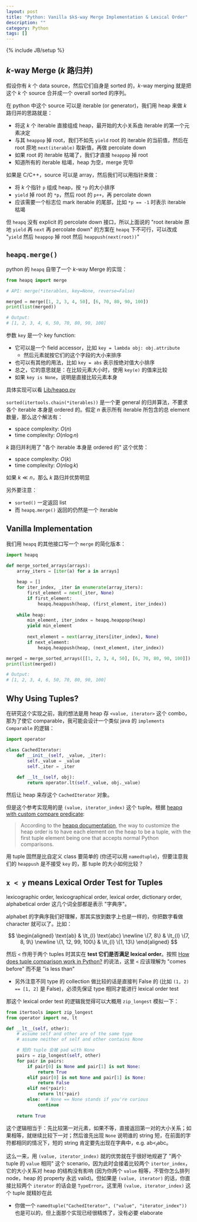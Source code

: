 ```yaml
---
layout: post
title: "Python: Vanilla $k$-way Merge Implementation & Lexical Order"
description: ""
category: Python
tags: []
---
```

{% include JB/setup %}

## $k$-way Merge ($k$ 路归并)

假设你有 $k$ 个 data source，然后它们自身是 sorted 的，$k$-way merging 就是把这个 $k$ 个 source 合并成一个 overall sorted 的序列。

在 python 中这个 source 可以是 iterable (or generator)，我们用 heap 来做 $k$ 路归并的思路就是：

- 将这 $k$ 个 iterable 直接组成 heap，最开始的大小关系由 iterable 的第一个元素决定
- 与其 `heappop` 掉 root，我们不如先 `yield` root 的 iterable 的当前值，然后在 root 原地 `next(iterable)` 取新值，再做 percolate down
- 如果 root 的 iterable 枯竭了，我们才直接 `heappop` 掉 root
- 知道所有的 iterable 枯竭，heap 为空，merge 完毕

如果是 C/C++，source 可以是 array，然后我们可以用指针来做：

- 将 $k$ 个指针 `p` 组成 heap，按 `*p` 的大小排序
- `yield` 掉 root 的 `*p`，然后 root 的 `p++`，再 percolate down
- 应该需要一个标志位 mark iterable 的尾部，比如 `*p == -1` 时表示 iterable 枯竭

但 `heapq` 没有 explicit 的 percolate down 接口，所以上面说的 "root iterable 原地 `yield` 再 `next` 再 percolate down" 的方案在 `heapq` 下不可行，可以改成 "`yield` 然后 `heappop` 掉 root 然后 `heappush(next(root))`"

## `heapq.merge()`

python 的 `heapq` 自带了一个 $k$-way Merge 的实现：

```python
from heapq import merge

# API: merge(*iterables, key=None, reverse=False)

merged = merge([1, 2, 3, 4, 50], [6, 70, 80, 90, 100])
print(list(merged))

# Output:
# [1, 2, 3, 4, 6, 50, 70, 80, 90, 100]
```

参数 `key` 是一个 key function:

- 它可以是一个 field accessor，比如 `key = lambda obj: obj.attribute`
    - 然后元素就按它们的这个字段的大小来排序
- 也可以有其他的用法，比如 `key = abs` 表示按绝对值大小排序
- 总之，它的意思就是：在比较元素大小时，使用 `key(e)` 的值来比较
- 如果 `key is None`，说明是直接比较元素本身

具体实现可以看 [Lib/heapq.py](https://hg.python.org/cpython/file/default/Lib/heapq.py#l314)

`sorted(itertools.chain(*iterables))` 是一个更 general 的归并算法，不要求各个 iterable 本身是 ordered 的。假定 $n$ 表示所有 iterable 所包含的总 element 数量，那么这个解法有：

- space complexity: $O(n)$
- time complexity: $O(n \log n)$

$k$ 路归并利用了 "各个 iterable 本身是 ordered 的" 这个优势：

- space complexity: $O(k)$
- time complexity: $O(n \log k)$

如果 $k \ll n$，那么 $k$ 路归并优势明显

另外要注意：

- `sorted()` 一定返回 list
- 而 `heapq.merge()` 返回的仍然是一个 iterable

## Vanilla Implementation

我们用 `heapq` 的其他接口写一个 `merge` 的简化版本：

```python
import heapq

def merge_sorted_arrays(arrays):
    array_iters = [iter(a) for a in arrays]
    
    heap = []
    for iter_index, _iter in enumerate(array_iters):
        first_element = next(_iter, None)
        if first_element:
            heapq.heappush(heap, (first_element, iter_index))
            
    while heap:
        min_element, iter_index = heapq.heappop(heap)
        yield min_element
        
        next_element = next(array_iters[iter_index], None)
        if next_element:
            heapq.heappush(heap, (next_element, iter_index))

merged = merge_sorted_arrays([[1, 2, 3, 4, 50], [6, 70, 80, 90, 100]])
print(list(merged))

# Output:
# [1, 2, 3, 4, 6, 50, 70, 80, 90, 100]
```

## Why Using Tuples?

在研究这个实现之前，我的想法是用 heap 存 `<value, iterator>` 这个 combo，那为了使它 comparable，我可能会设计一个类似 java 的 `implements Comparable` 的逻辑：

```python
import operator

class CachedIterator:
    def __init__(self, _value, _iter): 
        self._value = _value
        self._iter = _iter
        
    def __lt__(self, obj): 
        return operator.lt(self._value, obj._value)
```

然后让 heap 来存这个 `CachedIterator` 对象。

但是这个参考实现用的是 `(value, iterator_index)` 这个 tuple。根据 [heapq with custom compare predicate](https://stackoverflow.com/a/8875823):

> According to the [heapq documentation](https://docs.python.org/3/library/heapq.html), the way to customize the heap order is to have each element on the heap to be a tuple, with the first tuple element being one that accepts normal Python comparisons.

用 tuple 固然是比自定义 class 要简单的 (你还可以用 `namedtuple`)，但要注意我们的 `heappush` 是不接受 `key` 的，那 tuple 的大小如何比较？

## `x < y` means Lexical Order Test for Tuples

lexicographic order, lexicographical order, lexical order, dictionary order, alphabetical order 这几个词全部都是表示 "字典序"。

alphabet 的字典序我们好理解，那其实放到数字上也是一样的，你把数字看做 character 就可以了。比如：

$$
\begin{aligned}
\text{ab}          & \lt_{l} \text{abc} \newline
\{7, 8\}           & \lt_{l} \{7, 8, 9\} \newline
\{1, 12, 99, 100\} & \lt_{l} \{1, 13\}
\end{aligned}
$$

然后 `<` 作用于两个 tuples 时其实在 **test 它们是否满足 lexical order**。按照 [How does tuple comparison work in Python?](https://stackoverflow.com/a/5292332) 的说法，这里 `<` 应该理解为 "comes before" 而不是 "is less than"

- 另外注意不同 type 的 collection 做比较的话是直接判 False 的 (比如 `(1, 2) == [1, 2]` 是 False)，必须先保证 type 相同才能进行 lexical order test

那这个 lexical order test 的逻辑我觉得可以大概用 `zip_longest` 模拟一下：

```python
from itertools import zip_longest
from operator import ne, lt

def __lt__(self, other):
    # assume self and other are of the same type
    # assume neither of self and other contains None

    # 短的 tuple 会被 pad with None
    pairs = zip_longest(self, other)
    for pair in pairs:
        if pair[0] is None and pair[1] is not None:
            return True
        elif pair[0] is not None and pair[1] is None:
            return False
        elif ne(*pair):
            return lt(*pair)
        else:  # None == None stands if you're curious
            continue
    
    return True
```

这个逻辑相当于：先比较第一对元素，如果不等，直接返回第一对的大小关系；如果相等，就继续比较下一对；然后谁先出现 `None` 说明谁的 string 短，在前面的字符都相同的情况下，短的 string 肯定要先出现在字典中，e.g. $\text{ab} \lt_{l} \text{abc}$。

这么一来，用 `(value, iterator_index)` 就的优势就在于很好地规避了 "两个 tuple 的 `value` 相同" 这个 scenario，因为此时会接着比较两个 `itertor_index`，它的大小关系对 heap 的结构没有影响 (因为你两个 `value` 相等，不管你怎么排列 node，heap 的 property 永远 valid)。但如果是 `(value, iterator)` 的话，你直接比较两个 `iterator` 的话会是 `TypeError`。这里用 `(value, iterator_index)` 这个 tuple 就精妙在此

- 你做一个 `namedtuple("CachedIterator", ("value", "iterator_index"))` 也是可以的，但上面那个实现已经很精炼了，没有必要 elaborate